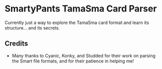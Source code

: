 # SmartyPants TamaSma Card Parser
Currently just a way to explore the TamaSma card format and learn its structure... and its secrets.

## Credits
- Many thanks to Cyanic, Konky, and Studded for their work on parsing the Smart file formats, and for their patience in helping me!
